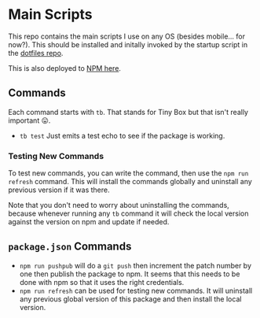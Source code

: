 # Main Scripts

This repo contains the main scripts I use on any OS (besides mobile... for now?). This should be installed and initally invoked by the startup script in the [dotfiles repo](https://github.com/aneuhold/dotfiles).

This is also deployed to [NPM here](https://www.npmjs.com/package/@aneuhold/main-scripts).

## Commands

Each command starts with `tb`. That stands for Tiny Box but that isn't really important 😛.

- `tb test` Just emits a test echo to see if the package is working.

### Testing New Commands

To test new commands, you can write the command, then use the `npm run refresh` command. This will install the commands globally and uninstall any previous version if it was there.

Note that you don't need to worry about uninstalling the commands, because whenever running any `tb` command it will check the local version against the version on npm and update if needed. 

## `package.json` Commands

- `npm run pushpub` will do a `git push` then increment the patch number by one then publish the package to npm. It seems that this needs to be done with npm so that it uses the right credentials.
- `npm run refresh` can be used for testing new commands. It will uninstall any previous global version of this package and then install the local version.